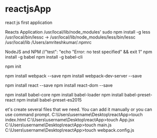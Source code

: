 # reactjsApp
react js first application


Reacts Application
/usr/local/lib/node_modules'
sudo npm install -g less
/usr/local/bin/lessc -> /usr/local/lib/node_modules/less/bin/lessc
/usr/local/lib
 /Users/amriteshkumar/.npmrc

NodeJS and NPM
//"test": "echo \"Error: no test specified\" && exit 1"
npm install -g babel
npm install -g babel-cli

npm init

npm install webpack --save
npm install webpack-dev-server --save

npm install react --save
npm install react-dom --save

npm install babel-core
npm install babel-loader
npm install babel-preset-react
npm install babel-preset-es2015

et's create several files that we need. You can add it manually or you can use command prompt.
C:\Users\username\Desktop\reactApp>touch index.html
C:\Users\username\Desktop\reactApp>touch App.jsx
C:\Users\username\Desktop\reactApp>touch main.js
C:\Users\username\Desktop\reactApp>touch webpack.config.js
